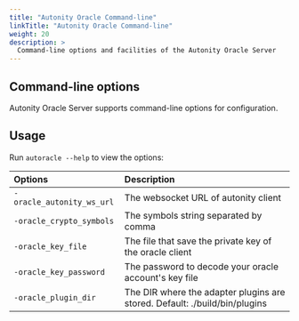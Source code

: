 ```yaml
---
title: "Autonity Oracle Command-line"
linkTitle: "Autonity Oracle Command-line"
weight: 20
description: >
  Command-line options and facilities of the Autonity Oracle Server
---
```


<!--
## Command-line facilities

Command-line tools for interacting with an Autonity Oracle Server are provided by:

- Autonity Utility Tool `aut`. A Python command-line RPC client for Autonity. The tool provides access to Autonity Oracle Contract interface functions.

For `aut` installation, usage, and command-line options see RReference [Setup the Autonity Utility Tool (aut)](/account-holders/setup-aut/).

For calling Oracle Contract functions using `aut` see Reference [Autonity Interfaces, Oracle Contract interface](/reference/api/oracle/).
-->
## Command-line options

Autonity Oracle Server supports command-line options for configuration.

## Usage

Run `autoracle --help` to view the options:

| Options | Description |
|:--|:--|
| `-oracle_autonity_ws_url` | The websocket URL of autonity client |
| `-oracle_crypto_symbols` | The symbols string separated by comma |
| `-oracle_key_file` | The file that save the private key of the oracle client |
| `-oracle_key_password` | The password to decode your oracle account's key file |
| `-oracle_plugin_dir` | The DIR where the adapter plugins are stored. Default: ./build/bin/plugins |

